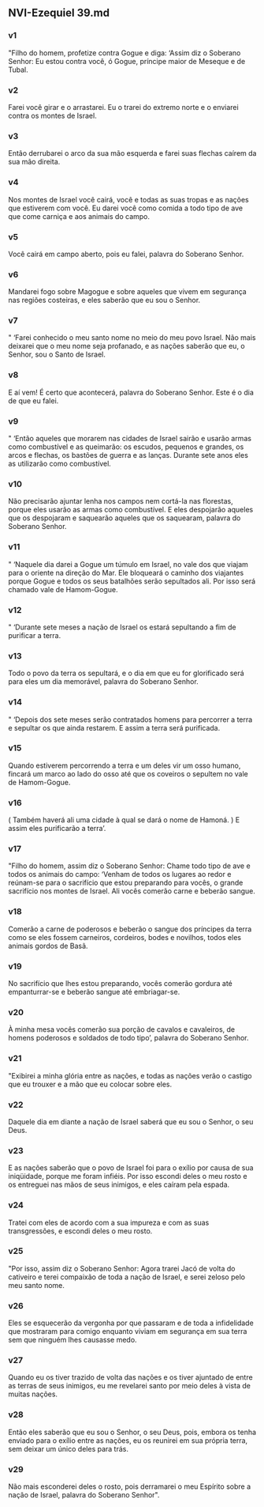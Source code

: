 ## NVI-Ezequiel 39.md
### v1
 "Filho do homem, profetize contra Gogue e diga: ‘Assim diz o Soberano Senhor: Eu estou contra você, ó Gogue, príncipe maior de Meseque e de Tubal.
### v2
 Farei você girar e o arrastarei. Eu o trarei do extremo norte e o enviarei contra os montes de Israel.
### v3
 Então derrubarei o arco da sua mão esquerda e farei suas flechas caírem da sua mão direita.
### v4
 Nos montes de Israel você cairá, você e todas as suas tropas e as nações que estiverem com você. Eu darei você como comida a todo tipo de ave que come carniça e aos animais do campo.
### v5
 Você cairá em campo aberto, pois eu falei, palavra do Soberano Senhor.
### v6
 Mandarei fogo sobre Magogue e sobre aqueles que vivem em segurança nas regiões costeiras, e eles saberão que eu sou o Senhor.
### v7
 " ‘Farei conhecido o meu santo nome no meio do meu povo Israel. Não mais deixarei que o meu nome seja profanado, e as nações saberão que eu, o Senhor, sou o Santo de Israel.
### v8
 E aí vem! É certo que acontecerá, palavra do Soberano Senhor. Este é o dia de que eu falei.
### v9
 " ‘Então aqueles que morarem nas cidades de Israel sairão e usarão armas como combustível e as queimarão: os escudos, pequenos e grandes, os arcos e flechas, os bastões de guerra e as lanças. Durante sete anos eles as utilizarão como combustível.
### v10
 Não precisarão ajuntar lenha nos campos nem cortá-la nas florestas, porque eles usarão as armas como combustível. E eles despojarão aqueles que os despojaram e saquearão aqueles que os saquearam, palavra do Soberano Senhor.
### v11
 " ‘Naquele dia darei a Gogue um túmulo em Israel, no vale dos que viajam para o oriente na direção do Mar. Ele bloqueará o caminho dos viajantes porque Gogue e todos os seus batalhões serão sepultados ali. Por isso será chamado vale de Hamom-Gogue.
### v12
 " ‘Durante sete meses a nação de Israel os estará sepultando a fim de purificar a terra.
### v13
 Todo o povo da terra os sepultará, e o dia em que eu for glorificado será para eles um dia memorável, palavra do Soberano Senhor.
### v14
 " ‘Depois dos sete meses serão contratados homens para percorrer a terra e sepultar os que ainda restarem. E assim a terra será purificada.
### v15
 Quando estiverem percorrendo a terra e um deles vir um osso humano, fincará um marco ao lado do osso até que os coveiros o sepultem no vale de Hamom-Gogue.
### v16
 ( Também haverá ali uma cidade à qual se dará o nome de Hamoná. ) E assim eles purificarão a terra’.
### v17
 "Filho do homem, assim diz o Soberano Senhor: Chame todo tipo de ave e todos os animais do campo: ‘Venham de todos os lugares ao redor e reúnam-se para o sacrifício que estou preparando para vocês, o grande sacrifício nos montes de Israel. Ali vocês comerão carne e beberão sangue.
### v18
 Comerão a carne de poderosos e beberão o sangue dos príncipes da terra como se eles fossem carneiros, cordeiros, bodes e novilhos, todos eles animais gordos de Basã.
### v19
 No sacrifício que lhes estou preparando, vocês comerão gordura até empanturrar-se e beberão sangue até embriagar-se.
### v20
 À minha mesa vocês comerão sua porção de cavalos e cavaleiros, de homens poderosos e soldados de todo tipo’, palavra do Soberano Senhor.
### v21
 "Exibirei a minha glória entre as nações, e todas as nações verão o castigo que eu trouxer e a mão que eu colocar sobre eles.
### v22
 Daquele dia em diante a nação de Israel saberá que eu sou o Senhor, o seu Deus.
### v23
 E as nações saberão que o povo de Israel foi para o exílio por causa de sua iniqüidade, porque me foram infiéis. Por isso escondi deles o meu rosto e os entreguei nas mãos de seus inimigos, e eles caíram pela espada.
### v24
 Tratei com eles de acordo com a sua impureza e com as suas transgressões, e escondi deles o meu rosto.
### v25
 "Por isso, assim diz o Soberano Senhor: Agora trarei Jacó de volta do cativeiro e terei compaixão de toda a nação de Israel, e serei zeloso pelo meu santo nome.
### v26
 Eles se esquecerão da vergonha por que passaram e de toda a infidelidade que mostraram para comigo enquanto viviam em segurança em sua terra sem que ninguém lhes causasse medo.
### v27
 Quando eu os tiver trazido de volta das nações e os tiver ajuntado de entre as terras de seus inimigos, eu me revelarei santo por meio deles à vista de muitas nações.
### v28
 Então eles saberão que eu sou o Senhor, o seu Deus, pois, embora os tenha enviado para o exílio entre as nações, eu os reunirei em sua própria terra, sem deixar um único deles para trás.
### v29
 Não mais esconderei deles o rosto, pois derramarei o meu Espírito sobre a nação de Israel, palavra do Soberano Senhor".
